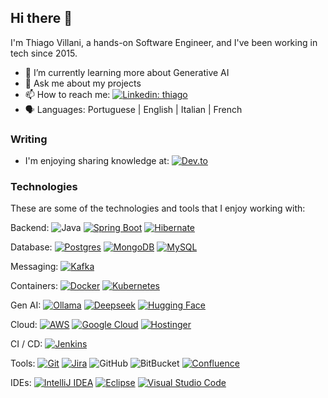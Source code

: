 ## Hi there 👋

I'm Thiago Villani, a hands-on Software Engineer, and I've been working in tech since 2015.

- 🤖 I’m currently learning more about Generative AI
- 💬 Ask me about my projects
- 📫 How to reach me: [![Linkedin: thiago](https://img.shields.io/badge/-Linkedin-blue?style=flat-square&logo=Linkedin&logoColor=white&link=https://www.linkedin.com/in/villanithiago/)](https://www.linkedin.com/in/villanithiago/)
- 🗣️ Languages: Portuguese | English | Italian | French

### Writing
- I'm enjoying sharing knowledge at: [![Dev.to](https://img.shields.io/badge/Dev.to-0A0A0A?logo=devdotto&logoColor=white)](https://dev.to/villanithiago)

### Technologies
These are some of the technologies and tools that I enjoy working with:

Backend:
![Java](https://img.shields.io/badge/-Java-007396?style=flat-square&logo=java)
[![Spring Boot](https://img.shields.io/badge/Spring%20Boot-6DB33F?logo=springboot&logoColor=fff)](#)
[![Hibernate](https://img.shields.io/badge/Hibernate-59666C?logo=hibernate&logoColor=fff)](#)

Database:
[![Postgres](https://img.shields.io/badge/Postgres-%23316192.svg?logo=postgresql&logoColor=white)](#)
[![MongoDB](https://img.shields.io/badge/MongoDB-%234ea94b.svg?logo=mongodb&logoColor=white)](#)
[![MySQL](https://img.shields.io/badge/MySQL-4479A1?logo=mysql&logoColor=fff)](#)

Messaging:
[![Kafka](https://img.shields.io/badge/Apache_Kafka-231F20?style=for-the-badge&logo=apache-kafka&logoColor=white)](#)

Containers: 
[![Docker](https://img.shields.io/badge/Docker-2496ED?logo=docker&logoColor=fff)](#)
[![Kubernetes](https://img.shields.io/badge/Kubernetes-326CE5?logo=kubernetes&logoColor=fff)](#)

Gen AI:
[![Ollama](https://img.shields.io/badge/-Ollama-000000?style=flat&logo=ollama&logoColor=white)](#)
[![Deepseek](https://custom-icon-badges.demolab.com/badge/Deepseek-4D6BFF?logo=deepseek&logoColor=fff)](#)
[![Hugging Face](https://img.shields.io/badge/Hugging%20Face-FFD21E?logo=huggingface&logoColor=000)](#)

Cloud:
[![AWS](https://img.shields.io/badge/AWS-%23FF9900.svg?logo=amazon-web-services&logoColor=white)](#)
[![Google Cloud](https://img.shields.io/badge/Google%20Cloud-%234285F4.svg?logo=google-cloud&logoColor=white)](#)
[![Hostinger](https://img.shields.io/badge/Hostinger-673DE6?logo=hostinger&logoColor=fff)](#)

CI / CD:
[![Jenkins](https://img.shields.io/badge/Jenkins-D24939?logo=jenkins&logoColor=white)](#)

Tools: 
[![Git](https://img.shields.io/badge/Git-F05032?logo=git&logoColor=fff)](#)
[![Jira](https://img.shields.io/badge/Jira-0052CC?logo=jira&logoColor=fff)](#)
![GitHub](https://img.shields.io/badge/-GitHub-181717?style=flat-square&logo=github)
![BitBucket](https://img.shields.io/badge/-BitBucket-darkblue?style=flat-square&logo=bitbucket)
[![Confluence](https://img.shields.io/badge/Confluence-172B4D?logo=confluence&logoColor=fff)](#)

IDEs:
[![IntelliJ IDEA](https://img.shields.io/badge/IntelliJIDEA-000000.svg?logo=intellij-idea&logoColor=white)](#)
[![Eclipse](https://img.shields.io/badge/Eclipse-FE7A16.svg?logo=Eclipse&logoColor=white)](#)
[![Visual Studio Code](https://custom-icon-badges.demolab.com/badge/Visual%20Studio%20Code-0078d7.svg?logo=vsc&logoColor=white)](#)
